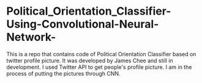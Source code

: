 # Political_Orientation_Classifier-Using-Convolutional-Neural-Network-
This is a repo that contains code of Political Orientation Classifier based on twitter profile picture. It was developed by James Chee and still in development. I used Twitter API to get people's profile picture. I am in the process of putting the pictures through CNN.
